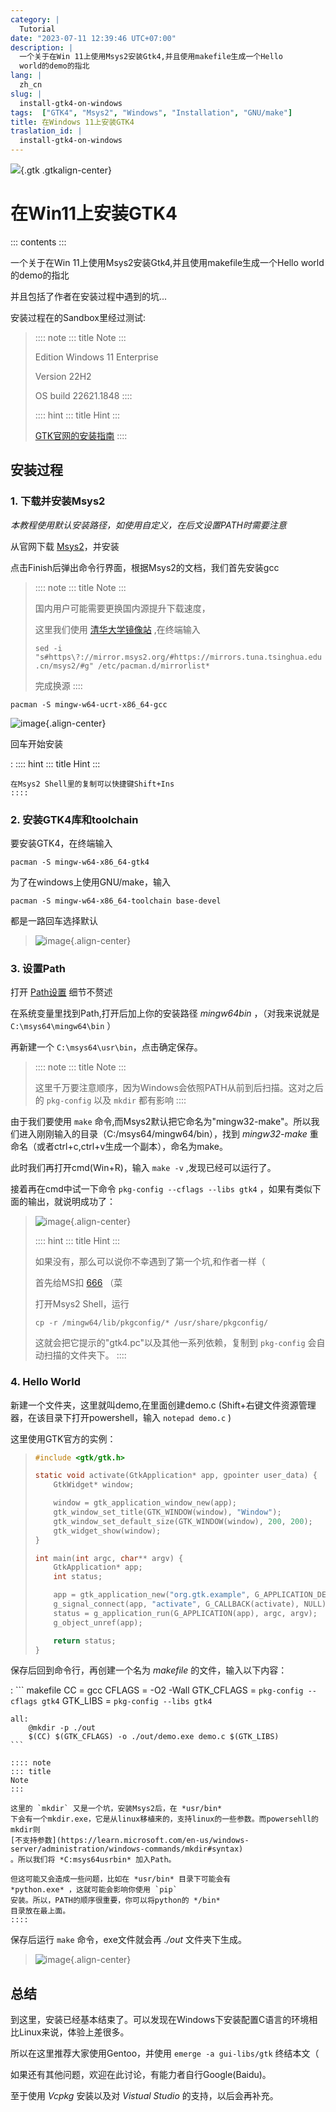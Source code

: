 ```yaml
---
category: |
  Tutorial
date: "2023-07-11 12:39:46 UTC+07:00"
description: |
  一个关于在Win 11上使用Msys2安装Gtk4,并且使用makefile生成一个Hello
  world的demo的指北
lang: |
  zh_cn
slug: |
  install-gtk4-on-windows
tags:  ["GTK4", "Msys2", "Windows", "Installation", "GNU/make"]
title: 在Windows 11上安装GTK4
traslation_id: |
  install-gtk4-on-windows
---
```


![](https://docs.gtk.org/gtk4/hello-world.png){.gtk .gtkalign-center}

# 在Win11上安装GTK4

::: contents
:::

一个关于在Win 11上使用Msys2安装Gtk4,并且使用makefile生成一个Hello
world的demo的指北

并且包括了作者在安装过程中遇到的坑\...

安装过程在的Sandbox里经过测试:

> :::: note
> ::: title
> Note
> :::
>
> Edition Windows 11 Enterprise
>
> Version 22H2
>
> OS build 22621.1848
> ::::
>
> :::: hint
> ::: title
> Hint
> :::
>
> [GTK官网的安装指南](https://www.gtk.org/docs/installations/windows/#using-gtk-from-msys2-packages)
> ::::

## 安装过程

### 1. 下载并安装Msys2

*本教程使用默认安装路径，如使用自定义，在后文设置PATH时需要注意*

从官网下载 [Msys2](https://www.msys2.org/)，并安装

点击Finish后弹出命令行界面，根据Msys2的文档，我们首先安装gcc

> :::: note
> ::: title
> Note
> :::
>
> 国内用户可能需要更换国内源提升下载速度，
>
> 这里我们使用
> [清华大学镜像站](https://mirrors.tuna.tsinghua.edu.cn/help/msys2/)
> ,在终端输入
>
> `sed -i "s#https\?://mirror.msys2.org/#https://mirrors.tuna.tsinghua.edu.cn/msys2/#g" /etc/pacman.d/mirrorlist*`
>
> 完成换源
> ::::

`pacman -S mingw-w64-ucrt-x86_64-gcc`

![image](/images/Msys2_install.png){.align-center}

回车开始安装

:   :::: hint
    ::: title
    Hint
    :::

    在Msys2 Shell里的复制可以快捷键Shift+Ins
    ::::

### 2. 安装GTK4库和toolchain

要安装GTK4，在终端输入

`pacman -S mingw-w64-x86_64-gtk4`

为了在windows上使用GNU/make，输入

`pacman -S mingw-w64-x86_64-toolchain base-devel`

都是一路回车选择默认

> ![image](/images/Msys2_tool-chain.png){.align-center}

### 3. 设置Path

打开
[Path设置](https://www.baidu.com/baidu?ie=utf-8&wd=path%E8%AE%BE%E7%BD%AE)
细节不赘述

在系统变量里找到Path,打开后加上你的安装路径 *mingw64bin*
，（对我来说就是 `C:\msys64\mingw64\bin` ）

再新建一个 `C:\msys64\usr\bin`，点击确定保存。

> :::: note
> ::: title
> Note
> :::
>
> 这里千万要注意顺序，因为Windows会依照PATH从前到后扫描。这对之后的
> `pkg-config` 以及 `mkdir` 都有影响
> ::::

由于我们要使用 `make`
命令,而Msys2默认把它命名为\"mingw32-make\"。所以我们进入刚刚输入的目录（C:/msys64/mingw64/bin），找到
*mingw32-make* 重命名（或者ctrl+c,ctrl+v生成一个副本），命名为make。

此时我们再打开cmd(Win+R)，输入 `make -v` ,发现已经可以运行了。

接着再在cmd中试一下命令 `pkg-config --cflags --libs gtk4`
，如果有类似下面的输出，就说明成功了：

> ![image](/images/cmd_pkg-config.png){.align-center}
>
> :::: hint
> ::: title
> Hint
> :::
>
> 如果没有，那么可以说你不幸遇到了第一个坑,和作者一样（
>
> 首先给MS扣
> [666](https://img.devrant.com/devrant/rant/r_1093122_83dS9.jpg) （菜
>
> 打开Msys2 Shell，运行
>
> `cp -r /mingw64/lib/pkgconfig/* /usr/share/pkgconfig/`
>
> 这就会把它提示的\"gtk4.pc\"以及其他一系列依赖，复制到 `pkg-config`
> 会自动扫描的文件夹下。
> ::::

### 4. Hello World

新建一个文件夹，这里就叫demo,在里面创建demo.c
(Shift+右键文件资源管理器，在该目录下打开powershell，输入
`notepad demo.c` )

这里使用GTK官方的实例：

> ``` C
> #include <gtk/gtk.h>
>
> static void activate(GtkApplication* app, gpointer user_data) {
>     GtkWidget* window;
>
>     window = gtk_application_window_new(app);
>     gtk_window_set_title(GTK_WINDOW(window), "Window");
>     gtk_window_set_default_size(GTK_WINDOW(window), 200, 200);
>     gtk_widget_show(window);
> }
>
> int main(int argc, char** argv) {
>     GtkApplication* app;
>     int status;
>
>     app = gtk_application_new("org.gtk.example", G_APPLICATION_DEFAULT_FLAGS);
>     g_signal_connect(app, "activate", G_CALLBACK(activate), NULL);
>     status = g_application_run(G_APPLICATION(app), argc, argv);
>     g_object_unref(app);
>
>     return status;
> }
> ```

保存后回到命令行，再创建一个名为 *makefile* 的文件，输入以下内容：

:   ``` makefile
    CC = gcc
    CFLAGS = -O2 -Wall
    GTK_CFLAGS = `pkg-config --cflags gtk4`
    GTK_LIBS = `pkg-config --libs gtk4`

    all:
        @mkdir -p ./out
        $(CC) $(GTK_CFLAGS) -o ./out/demo.exe demo.c $(GTK_LIBS)
    ```

    :::: note
    ::: title
    Note
    :::

    这里的 `mkdir` 又是一个坑，安装Msys2后，在 *usr/bin*
    下会有一个mkdir.exe，它是从linux移植来的，支持linux的一些参数。而powersehll的mkdir则
    [不支持参数](https://learn.microsoft.com/en-us/windows-server/administration/windows-commands/mkdir#syntax)
    。所以我们将 *C:msys64usrbin* 加入Path。

    但这可能又会造成一些问题，比如在 *usr/bin* 目录下可能会有
    *python.exe* ，这就可能会影响你使用 `pip`
    安装。所以，PATH的顺序很重要，你可以将python的 */bin*
    目录放在最上面。
    ::::

保存后运行 `make` 命令，exe文件就会再 *./out* 文件夹下生成。

> ![image](/images/GTK_hello_world.png){.align-center}

## 总结

到这里，安装已经基本结束了。可以发现在Windows下安装配置C语言的环境相比Linux来说，体验上差很多。

所以在这里推荐大家使用Gentoo，并使用 `emerge -a gui-libs/gtk` 终结本文（

如果还有其他问题，欢迎在此讨论，有能力者自行Google(Baidu)。

至于使用 *Vcpkg* 安装以及对 *Vistual Studio* 的支持，以后会再补充。

